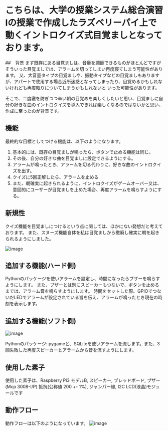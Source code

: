 # こちらは、大学の授業システム総合演習Iの授業で作成したラズベリーパイ上で動くイントロクイズ式目覚ましとなっております。

##　背景
まず既存にある目覚ましは、音量を調節できるものがほとんどですがそういった目覚ましでは、アラームを切ってしまい再度寝てしまう可能性があります。
又、大音量タイプの目覚ましや、振動タイプなどの目覚ましもありますが、アパートで使用する場合近所迷惑となってしまったり、目覚めるかもしれないけれども再度眠りについてしまうかもしれないと
いった可能性があります。

そこで、二度寝を防ぎつつ辛い朝の目覚めを楽しくしたいと思い、目覚ましに自分の好きな曲のイントロクイズを導入できれば楽しくなるのではないかと思い、作成に至ったのが背景です。

## 機能
最終的な目標としてつける機能は、以下のようになります。
1. 基本的には、既存の目覚ましが鳴ったら、ボタンで止める機能は同じ。
2. その後、自分の好きな曲を目覚ましに設定できるようにする。
3. アラームが鳴ったとき、アラームを切る代わりに、好きな曲のイントロクイズを出す。
4. クイズに5回正解したら、アラームを止める
5. また、朝確実に起きられるように、イントロクイズがゲームオーバー又は、意図的にユーザーが目覚ましを止めた場合、再度アラームを鳴らすようにする。

## 新規性
クイズ機能を目覚ましにつけるという点に関しては、ほかにない発想だと考えております。
また、スヌーズ機能自体を私は目覚ましから撤廃し確実に朝を起きられるようにしました。

![image](https://github.com/user-attachments/assets/35055647-f748-4d6f-b08b-5aa642c03e61)

## 追加する機能(ハード側)

Pythonのパッケージを使いアラームを設定し、時間になったらブザーを鳴らすようにします。
また、ブザーとは別にスピーカーもつないで、ボタンを止めるまでは、アラーム音を鳴らすようにします。
時間をセットした際、GPIOでつないだLEDでアラームが設定されている旨を伝え、アラームが鳴ったとき現在の時刻を表示します。


## 追加する機能(ソフト側)
![image](https://github.com/user-attachments/assets/2482a3e2-611f-4dc8-91f1-f216ca73fcf3)

Pythonのパッケージ: pygameと、SQLiteを使いアラームを流します。また、3回失敗した再度スピーカーとアラームから音を流すようにします。


## 使用した素子
使用した素子は、Raspberry Pi3 モデルB, スピーカー, ブレッドボード, ブザー(Mcp 3008-I/P) 抵抗(公称値 200 +- 1%), ジャンパー線, I2C LCD(液晶)モジュールです

## 動作フロー
動作フローは以下のようになっています。
![image](https://github.com/user-attachments/assets/54e20e1e-6f02-4eca-b3e1-830b9dcafb1f)
